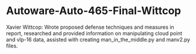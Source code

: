 # Autoware-Auto-465-Final-Wittcop
Xavier Wittcop: Wrote proposed defense techniques and measures in report, researched and provided information on manipulating cloud point and vlp-16 data, assisted with creating man_in_the_middle.py and manv2.py files.
